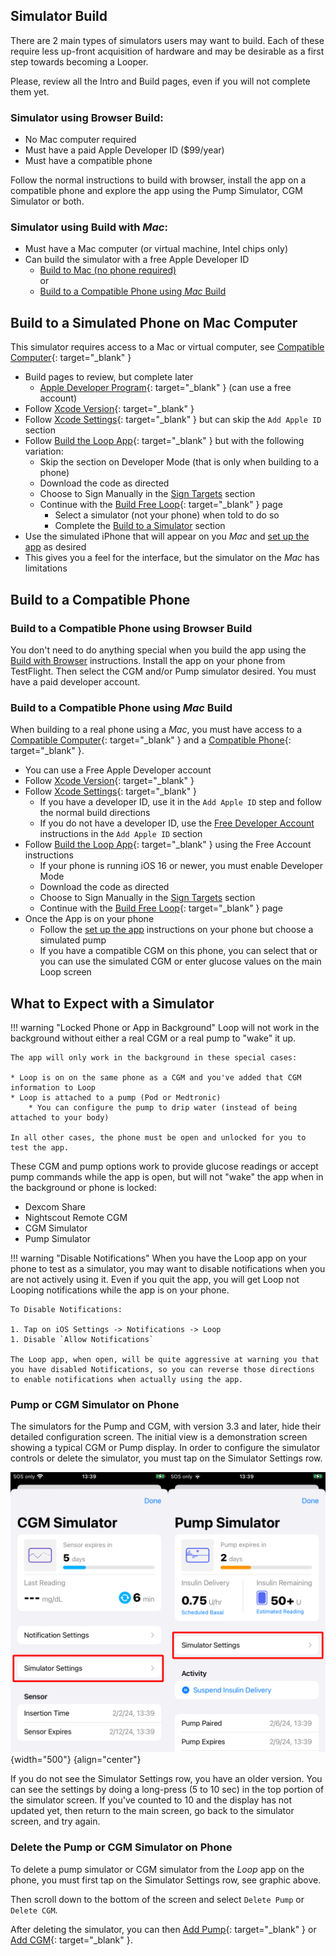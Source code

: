 ## Simulator Build

There are 2 main types of simulators users may want to build. Each of these require less up-front acquisition of hardware and may be desirable as a first step towards becoming a Looper.

Please, review all the Intro and Build pages, even if you will not complete them yet.

### Simulator using Browser Build:

* No Mac computer required
* Must have a paid Apple Developer ID ($99/year)
* Must have a compatible phone

Follow the normal instructions to build with browser, install the app on a compatible phone and explore the app using the Pump Simulator, CGM Simulator or both.

### Simulator using Build with *Mac*:

* Must have a Mac computer (or virtual machine, Intel chips only)
* Can build the simulator with a free Apple Developer ID
    * [Build to Mac (no phone required)](#build-to-a-simulated-phone-on-mac-computer)<br>
    or
    * [Build to a Compatible Phone using *Mac* Build](#build-to-a-compatible-phone-using-mac-build)

## Build to a Simulated Phone on Mac Computer

This simulator requires access to a Mac or virtual computer, see [Compatible Computer](../build/computer.md){: target="_blank" }

* Build pages to review, but complete later
    * [Apple Developer Program](../build/apple-developer.md){: target="_blank" } (can use a free account)
* Follow [Xcode Version](../build/xcode-version.md){: target="_blank" }
* Follow [Xcode Settings](../build/xcode-settings.md){: target="_blank" } but can skip the `Add Apple ID` section
* Follow [Build the Loop App](../build/build-app.md){: target="_blank" } but with the following variation:
    * Skip the section on Developer Mode (that is only when building to a phone)
    * Download the code as directed
    * Choose to Sign Manually in the [Sign Targets](../build/build-app.md#sign-targets) section
    * Continue with the [Build Free Loop](../build/build-free-loop.md){: target="_blank" } page
        * Select a simulator (not your phone) when told to do so
        * Complete the [Build to a Simulator](../build/build-free-loop.md#build-to-a-simulator) section
* Use the simulated iPhone that will appear on you *Mac* and [set up the app](../loop-3/loop-3-overview.md) as desired
* This gives you a feel for the interface, but the simulator on the *Mac* has limitations

## Build to a Compatible Phone

### Build to a Compatible Phone using Browser Build

You don't need to do anything special when you build the app using the [Build with Browser](../browser/bb-overview.md) instructions. Install the app on your phone from TestFlight. Then select the CGM and/or Pump simulator desired. You must have a paid developer account.

### Build to a Compatible Phone using *Mac* Build

When building to a real phone using a *Mac*, you must have access to a [Compatible Computer](../build/computer.md){: target="_blank" } and a [Compatible Phone](../build/phone.md){: target="_blank" }.

* You can use a Free Apple Developer account
* Follow [Xcode Version](../build/xcode-version.md){: target="_blank" }
* Follow [Xcode Settings](../build/xcode-settings.md){: target="_blank" }
    * If you have a developer ID, use it in the `Add Apple ID` step and follow the normal build directions
    * If you do not have a developer ID, use the [Free Developer Account](../build/xcode-settings.md#free-developer-account) instructions in the `Add Apple ID` section
* Follow [Build the Loop App](../build/build-app.md){: target="_blank" } using the Free Account instructions
    * If your phone is running iOS 16 or newer, you must enable Developer Mode
    * Download the code as directed
    * Choose to Sign Manually in the [Sign Targets](../build/build-app.md#sign-targets) section
    * Continue with the [Build Free Loop](../build/build-free-loop.md){: target="_blank" } page
* Once the App is on your phone
    * Follow the [set up the app](../loop-3/loop-3-overview.md) instructions on your phone but choose a simulated pump
    * If you have a compatible CGM on this phone, you can select that or you can use the simulated CGM or enter glucose values on the main Loop screen

## What to Expect with a Simulator

!!! warning "Locked Phone or App in Background"
    Loop will not work in the background without either a real CGM or a real pump to "wake" it up.
    
    The app will only work in the background in these special cases:

    * Loop is on on the same phone as a CGM and you've added that CGM information to Loop
    * Loop is attached to a pump (Pod or Medtronic)
        * You can configure the pump to drip water (instead of being attached to your body)

    In all other cases, the phone must be open and unlocked for you to test the app.

These CGM and pump options work to provide glucose readings or accept pump commands while the app is open, but will not "wake" the app when in the background or phone is locked:

* Dexcom Share
* Nightscout Remote CGM
* CGM Simulator
* Pump Simulator

!!! warning "Disable Notifications"
    When you have the Loop app on your phone to test as a simulator, you may want to disable notifications when you are not actively using it. Even if you quit the app, you will get Loop not Looping notifications while the app is on your phone.

    To Disable Notifications:

    1. Tap on iOS Settings -> Notifications -> Loop
    1. Disable `Allow Notifications`

    The Loop app, when open, will be quite aggressive at warning you that you have disabled Notifications, so you can reverse those directions to enable notifications when actually using the app.

### Pump or CGM Simulator on Phone

The simulators for the Pump and CGM, with version 3.3 and later, hide their detailed configuration screen. The initial view is a demonstration screen showing a typical CGM or Pump display. In order to configure the simulator controls or delete the simulator, you must tap on the Simulator Settings row. 

![tap on simulator settings row to get to controls](img/update-simulators.svg){width="500"}
{align="center"}

If you do not see the Simulator Settings row, you have an older version. You can see the settings by doing a long-press (5 to 10 sec) in the top portion of the simulator screen. If you've counted to 10 and the display has not updated yet, then return to the main screen, go back to the simulator screen, and try again.

### Delete the Pump or CGM Simulator on Phone

To delete a pump simulator or CGM simulator from the *Loop* app on the phone, you must first tap on the Simulator Settings row, see graphic above.

Then scroll down to the bottom of the screen and select `Delete Pump` or `Delete CGM`.

After deleting the simulator, you can then [Add Pump](../loop-3/add-pump.md){: target="_blank" } or [Add CGM](../loop-3/add-cgm.md){: target="_blank" }.
